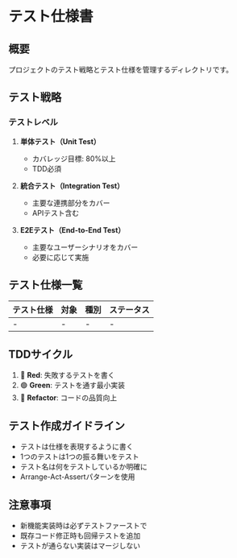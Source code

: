 # テスト仕様書

## 概要
プロジェクトのテスト戦略とテスト仕様を管理するディレクトリです。

## テスト戦略

### テストレベル
1. **単体テスト（Unit Test）**
   - カバレッジ目標: 80%以上
   - TDD必須

2. **統合テスト（Integration Test）**
   - 主要な連携部分をカバー
   - APIテスト含む

3. **E2Eテスト（End-to-End Test）**
   - 主要なユーザーシナリオをカバー
   - 必要に応じて実施

## テスト仕様一覧

| テスト仕様 | 対象 | 種別 | ステータス |
|-----------|------|------|-----------|
| - | - | - | - |

## TDDサイクル
1. 🔴 **Red**: 失敗するテストを書く
2. 🟢 **Green**: テストを通す最小実装
3. 🔵 **Refactor**: コードの品質向上

## テスト作成ガイドライン
- テストは仕様を表現するように書く
- 1つのテストは1つの振る舞いをテスト
- テスト名は何をテストしているか明確に
- Arrange-Act-Assertパターンを使用

## 注意事項
- 新機能実装時は必ずテストファーストで
- 既存コード修正時も回帰テストを追加
- テストが通らない実装はマージしない
